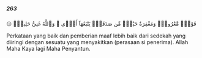 ##### 263

<span class="ayah">۞ قَوْلٌۭ مَّعْرُوفٌۭ وَمَغْفِرَةٌ خَيْرٌۭ مِّن صَدَقَةٍۢ يَتْبَعُهَآ أَذًۭى ۗ وَٱللَّهُ غَنِىٌّ حَلِيمٌۭ</span>

<span class="ayah_translation">Perkataan yang baik dan pemberian maaf lebih baik dari sedekah yang diiringi dengan sesuatu yang menyakitkan (perasaan si penerima). Allah Maha Kaya lagi Maha Penyantun.</span>
